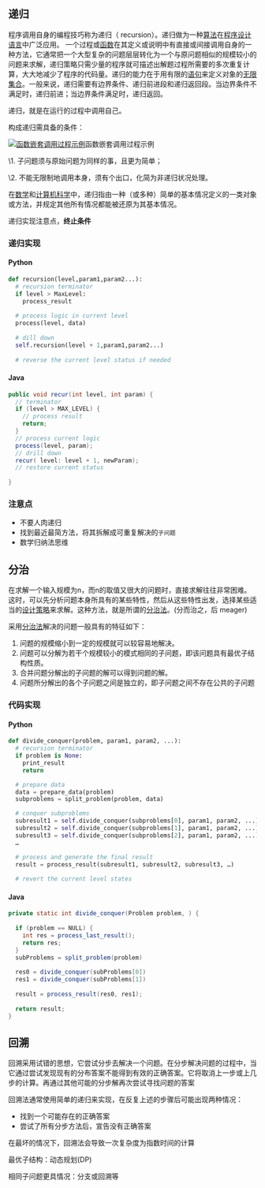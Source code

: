 ## 递归

程序调用自身的编程技巧称为递归（ recursion）。递归做为一种[算法](https://baike.baidu.com/item/算法)在[程序设计语言](https://baike.baidu.com/item/程序设计语言)中广泛应用。 一个过程或[函数](https://baike.baidu.com/item/函数)在其定义或说明中有直接或间接调用自身的一种方法，它通常把一个大型复杂的问题层层转化为一个与原问题相似的规模较小的问题来求解，递归策略只需少量的程序就可描述出解题过程所需要的多次重复计算，大大地减少了程序的代码量。递归的能力在于用有限的[语句](https://baike.baidu.com/item/语句)来定义对象的[无限集合](https://baike.baidu.com/item/无限集合)。一般来说，递归需要有边界条件、递归前进段和递归返回段。当边界条件不满足时，递归前进；当边界条件满足时，递归返回。

递归，就是在运行的过程中调用自己。

构成递归需具备的条件：

[![函数嵌套调用过程示例](https://bkimg.cdn.bcebos.com/pic/7e3e6709c93d70cf13780beefbdcd100bba12b56?x-bce-process=image/resize,m_lfit,w_220,h_220,limit_1)](https://baike.baidu.com/pic/递归/1740695/0/7e3e6709c93d70cf13780beefbdcd100bba12b56?fr=lemma&ct=single)函数嵌套调用过程示例

\1. 子问题须与原始问题为同样的事，且更为简单；

\2. 不能无限制地调用本身，须有个出口，化简为非递归状况处理。

在[数学](https://baike.baidu.com/item/数学)和[计算机科学](https://baike.baidu.com/item/计算机科学)中，递归指由一种（或多种）简单的基本情况定义的一类对象或方法，并规定其他所有情况都能被还原为其基本情况。

递归实现注意点，**终止条件**

### 递归实现

#### Python

```python
def recursion(level,param1,param2...):
  # recursion terminator
  if level > MaxLevel:
    process_result
  
  # process logic in current level
  process(level, data)
  
  # dill down
  self.recursion(level + 1,param1,param2...)
  
  # reverse the current level status if needed
```

#### Java

```java
public void recur(int level, int param) { 
  // terminator 
  if (level > MAX_LEVEL) { 
    // process result 
    return; 
  }
  // process current logic 
  process(level, param); 
  // drill down 
  recur( level: level + 1, newParam); 
  // restore current status 
 
}
```

### 注意点

- 不要人肉递归
- 找到最近最简方法，将其拆解成可重复解决的``子问题``
- 数学归纳法思维

## 分治

在求解一个输入规模为n，而n的取值又很大的问题时，直接求解往往非常困难。这时，可以先分析问题本身所具有的某些特性，然后从这些特性出发，选择某些适当的[设计策略](https://baike.baidu.com/item/设计策略/11061445)来求解。这种方法，就是所谓的[分治法](https://baike.baidu.com/item/分治法/2407337)。(分而治之，后 meager)

采用[分治法](https://baike.baidu.com/item/分治法)解决的问题一般具有的特征如下：

1.  问题的规模缩小到一定的规模就可以较容易地解决。
2.  问题可以分解为若干个规模较小的模式相同的子问题，即该问题具有最优子结构性质。
3.  合并问题分解出的子问题的解可以得到问题的解。
4.  问题所分解出的各个子问题之间是独立的，即子问题之间不存在公共的子问题

### 代码实现

#### Python

```python
def divide_conquer(problem, param1, param2, ...): 
  # recursion terminator 
  if problem is None: 
	print_result 
	return 

  # prepare data 
  data = prepare_data(problem) 
  subproblems = split_problem(problem, data) 

  # conquer subproblems 
  subresult1 = self.divide_conquer(subproblems[0], param1, param2, ...) 
  subresult2 = self.divide_conquer(subproblems[1], param1, param2, ...) 
  subresult3 = self.divide_conquer(subproblems[2], param1, param2, ...) 
  …

  # process and generate the final result 
  result = process_result(subresult1, subresult2, subresult3, …)
	
  # revert the current level states
```

#### Java

```java
private static int divide_conquer(Problem problem, ) {
  
  if (problem == NULL) {
    int res = process_last_result();
    return res;     
  }
  subProblems = split_problem(problem)
  
  res0 = divide_conquer(subProblems[0])
  res1 = divide_conquer(subProblems[1])
  
  result = process_result(res0, res1);
  
  return result;
}
```

## 回溯

回溯采用试错的思想，它尝试分步去解决一个问题。在分步解决问题的过程中，当它通过尝试发现现有的分布答案不能得到有效的正确答案。它将取消上一步或上几步的计算。再通过其他可能的分步解再次尝试寻找问题的答案

回溯法通常使用简单的递归来实现，在反复上述的步骤后可能出现两种情况：

- 找到一个可能存在的正确答案
- 尝试了所有分步方法后，宣告没有正确答案

在最坏的情况下，回溯法会导致一次复杂度为指数时间的计算





最优子结构：动态规划(DP)

相同子问题更具情况：分支或回溯等